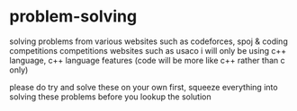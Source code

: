 # problem-solving

solving problems from various websites such as codeforces, spoj & coding competitions competitions websites such as usaco
i will only be using c++ language, c++ language features (code will be more like c++ rather than c only)

please do try and solve these on your own first, squeeze everything  into solving these problems before you lookup the solution
